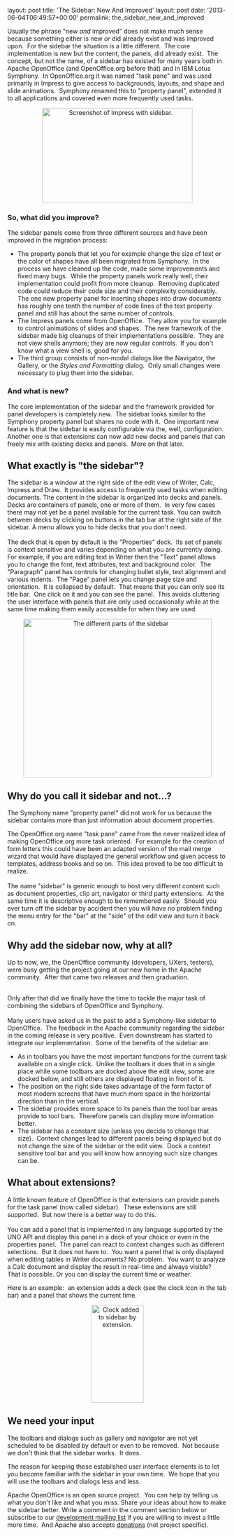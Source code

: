 layout: post
title: 'The Sidebar: New And Improved'
layout: post
date: '2013-06-04T06:49:57+00:00'
permalink: the_sidebar_new_and_improved

<p> Usually the phrase &quot;new <i>and</i> improved&quot; does not make much sense because something either is new <i>or</i> did already exist and was improved upon.&nbsp; For the sidebar the situation is a little different.&nbsp; The core implementation is new but the content, the panels, did already exist.&nbsp; The concept, but not the name, of a sidebar has existed for many years both in Apache OpenOffice (and OpenOffice.org before that) and in IBM Lotus Symphony.&nbsp; In OpenOffice.org it was named &quot;task pane&quot; and was used primarily in Impress to give access to backgrounds, layouts, and shape and slide animations.&nbsp; Symphony renamed this to &quot;property panel&quot;, extended it to all applications and covered even more frequently used tasks.</p> 
  <p align="center"><a href="https://blogs.apache.org/OOo/mediaresource/e18c8858-4a7d-4e26-bf21-093bf64b3e44"><img width="344" height="217" src="https://blogs.apache.org/OOo/mediaresource/e18c8858-4a7d-4e26-bf21-093bf64b3e44" alt="Screenshot of Impress with sidebar." /></a><br /> </p> 
  <h3>So, what did you improve?</h3> 
  <p>The sidebar panels come from three different sources and have been improved in the migration process:<br /> </p> 
  <ul> 
    <li>The property panels that let you for example change the size of text or the color of shapes have all been migrated from Symphony.&nbsp; In the process we have cleaned up the code, made some improvements and fixed many bugs.&nbsp; While the property panels work really well, their implementation could profit from more cleanup.&nbsp; Removing duplicated code could reduce their code size and their complexity considerably.&nbsp; The one new property panel for inserting shapes into draw documents has roughly one tenth the number of code lines of the text property panel and still has about the same number of controls.<br /></li> 
    <li>The Impress panels come from OpenOffice.&nbsp; They allow you for example to control animations of slides and shapes.&nbsp; The new framework of the sidebar made big cleanups of their implementations possible.&nbsp; They are not view shells anymore; they are now regular controls.&nbsp; If you don't know what a view shell is, good for you.</li> 
    <li>The third group consists of non-modal dialogs like the Navigator, the Gallery, or the <i>Styles and Formatting</i> dialog.&nbsp; Only small changes were necessary to plug them into the sidebar.<br /></li> 
  </ul> 
  <h3>And what is new?</h3> 
  <p>The core implementation of the sidebar and the framework provided for panel developers is completely new.&nbsp; The sidebar looks similar to the Symphony property panel but shares no code with it.&nbsp; One important new feature is that the sidebar is easily configurable via the, well, configuration.&nbsp; Another one is that extensions can now add new decks and panels that can freely mix with existing decks and panels.&nbsp; More on that later.</p> 
  <h2>What exactly is &quot;the sidebar&quot;? 
  </h2> 
  <p>The sidebar is a window at the right side of the edit view of Writer, Calc, Impress and Draw.&nbsp; It provides access to frequently used tasks when editing documents. The content in the sidebar is organized into decks and panels.&nbsp; Decks are containers of panels, one or more of them.&nbsp; In very few cases there may not yet be a panel available for the current task. You can switch between decks by clicking on buttons in the tab bar at the right side of the sidebar. A menu allows you to hide decks that you don't need.<br /><br />The deck that is open by default is the &quot;Properties&quot; deck.&nbsp; Its set of panels is context sensitive and varies depending on what you are currently doing.&nbsp; For example, if you are editing text in Writer then the &quot;Text&quot; panel allows you to change the font, text attributes, text and background color.&nbsp; The &quot;Paragraph&quot; panel has controls for changing bullet style, text alignment and various indents.&nbsp; The &quot;Page&quot; panel lets you change page size and orientation.&nbsp; It is collapsed by default.&nbsp; That means that you can only see its title bar.&nbsp; One click on it and you can see the panel.&nbsp; This avoids cluttering the user interface with panels that are only used occasionally while at the same time making them easily accessible for when they are used.</p> 
  <p align="center"><a href="https://blogs.apache.org/OOo/mediaresource/0f541205-06c7-4e1b-bf06-31f1a8f008b1"><img width="431" height="362" align="middle" src="https://blogs.apache.org/OOo/mediaresource/0f541205-06c7-4e1b-bf06-31f1a8f008b1" alt="The different parts of the sidebar" /></a></p> 
  <h2>Why do you call it sidebar and not...?</h2> 
  <p>The Symphony name &quot;property 
panel&quot; did not work for us because the sidebar contains more than just 
information about document properties.<br /></p> 
  <p>The OpenOffice.org name
 &quot;task pane&quot; came from the never realized idea of making OpenOffice.org 
more task oriented.&nbsp; For example for the creation of form letters this 
could have been an adapted version of the mail merge wizard that would 
have displayed the general workflow and given access to templates, 
address books and so on.&nbsp; This idea proved to be too difficult to 
realize.<br /><br />The name &quot;sidebar&quot; is generic enough to host very 
different content such as document properties, clip art, navigator or 
third party extensions.&nbsp; At the same time it is descriptive enough to be
 remembered easily.&nbsp; Should you ever turn off the sidebar by accident 
then you will have no problem finding the menu entry for the &quot;bar&quot; at 
the &quot;side&quot; of the edit view and turn it back on.<br /></p> 
  <h2>Why add the sidebar now, why at all?</h2>Up to now, we, the OpenOffice community (developers, UXers, testers), were busy getting the project going at our new home in the Apache community.&nbsp; After that came two releases and then graduation.<br /> 
  <p><br />Only after that did we finally have the time to tackle the major task of combining the sidebars of OpenOffice and Symphony.<br /><br />Many users have asked us in the past to add a Symphony-like sidebar to OpenOffice.&nbsp; The feedback in the Apache community regarding the sidebar in the coming release is very positive.&nbsp; Even downstream has started to integrate our implementation.&nbsp; Some of the benefits of the sidebar are:<br /></p> 
  <p> </p> 
  <ul> 
    <li>As in toolbars you have the most important functions for the current task available on a single click.&nbsp; Unlike the toolbars it does that in a single place while some toolbars are docked above the edit view, some are docked below, and still others are displayed floating in front of it.</li> 
    <li>The position on the right side takes advantage of the form factor of most modern screens that have much more space in the horizontal direction than in the vertical.</li> 
    <li>The sidebar provides more space to its panels than the tool bar areas provide to tool bars.&nbsp; Therefore panels can display more information better.</li> 
    <li>The sidebar has a constant size (unless you decide to change that size).&nbsp; Context changes lead to different panels being displayed but do not change the size of the sidebar or the edit view.&nbsp; Dock a context sensitive tool bar and you will know how annoying such size changes can be.<br /></li> 
  </ul> 
  <h2>What about extensions?</h2> 
  <p> </p> 
  <p>A little known feature of OpenOffice is that extensions can provide panels for the task panel (now called sidebar).&nbsp; These extensions are still supported.&nbsp; But now there is a better way to do this.<br /><br />You can add a panel that is implemented in any language supported by the UNO API and display this panel in a deck of your choice or even in the properties panel.&nbsp; The panel can react to context changes such as different selections.&nbsp; But it does not have to.&nbsp; You want a panel that is only displayed when editing tables in Writer documents? No problem.&nbsp; You want to analyze a Calc document and display the result in real-time and always visible?&nbsp; That is possible. Or you can display the current time or weather.</p> 
  <p>Here is an example:&nbsp; an extension adds a deck (see the clock icon in the tab bar) and a panel that shows the current time.<br /></p> 
  <p align="center"><a href="https://blogs.apache.org/OOo/mediaresource/6e289a7f-8ee2-46bd-9981-31f0c127e942"><img width="119" height="223" align="middle" alt="Clock added to sidebar by extension." src="https://blogs.apache.org/OOo/mediaresource/6e289a7f-8ee2-46bd-9981-31f0c127e942" /></a><br /></p> 
  <h2>We need your input</h2>The toolbars and dialogs such as gallery and navigator are not yet scheduled to be disabled by default or even to be removed.&nbsp; Not because we don't think that the sidebar works.&nbsp; It does.<br /> 
  <p>The reason for keeping these established user interface elements is to let you become familiar with the sidebar in your own time.&nbsp; We hope that you will use the toolbars and dialogs less and less.<br /></p> 
  <p>Apache OpenOffice is an open source project.&nbsp; You can help by telling us what you don't like and what you miss. Share your ideas about how to make the sidebar better. Write a comment in the comment section below or subscribe to our <a href="http://openoffice.apache.org/mailing-lists.html#development-mailing-list-public" title="Apache OpenOffice development mailing list">development mailing list</a> if you are willing to invest a little more time.&nbsp; And Apache also accepts <a title="how to make a donation" href="http://www.apache.org/foundation/contributing.html">donation</a><a href="http://www.apache.org/foundation/contributing.html" title="how to make a donation">s</a> (not project specific).<br /> </p>
